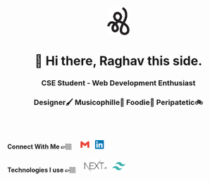 <div align="center">
<img src="./assets/rg-logo3.svg" width="50px"/>
<h1>👋 Hi there, <b>Raghav</b> this side.</h1>
<h3>CSE Student - Web Development Enthusiast</h3>
<h3>Designer🖌 Musicophille🎷 Foodie🍕 Peripatetic🚲</h3>
<br>
<br>
</div>

#### Connect With Me 👉🏼 &nbsp;&nbsp;&nbsp;&nbsp; [<img src="./assets/gmail.svg" width="20px"/>][mail]&nbsp;&nbsp;&nbsp; [<img src="./assets/linkedin.svg" width="20px"/>][linkedin]

#### Technologies I use 👉🏼 &nbsp;&nbsp;&nbsp;&nbsp; [<img src="./assets/next-js.png" width="50px"/>][next.js]&nbsp;&nbsp;&nbsp; [<img src="./assets/tailwindcss.svg" width="30px"/>][tailwindcss]&nbsp;&nbsp;&nbsp;

<!-- Links -->

[mail]: mailto:12301raghavgoyal@gmail.com
[linkedin]: www.linkedin.com/in/12301raghavgoyal
[next.js]: https://nextjs.org/
[tailwindcss]: https://tailwindcss.com/

<!--
**rg12301/rg12301** is a ✨ _special_ ✨ repository because its `README.md` (this file) appears on your GitHub profile.

Here are some ideas to get you started:

- 🔭 I’m currently working on ...
- 🌱 I’m currently learning ...
- 👯 I’m looking to collaborate on ...
- 🤔 I’m looking for help with ...
- 💬 Ask me about ...
- 📫 How to reach me: ...
- 😄 Pronouns: ...
- ⚡ Fun fact: ...
-->
